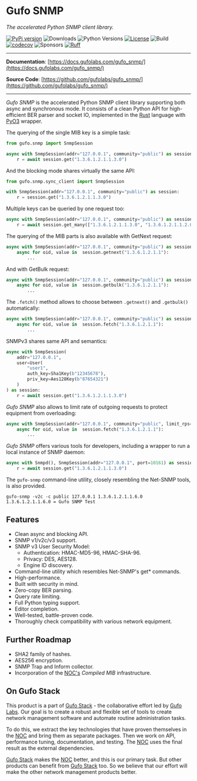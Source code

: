 # Gufo SNMP

*The accelerated Python SNMP client library.*

[![PyPi version](https://img.shields.io/pypi/v/gufo_snmp.svg)](https://pypi.python.org/pypi/gufo_snmp/)
![Downloads](https://img.shields.io/pypi/dw/gufo_snmp)
![Python Versions](https://img.shields.io/pypi/pyversions/gufo_snmp)
[![License](https://img.shields.io/badge/License-BSD_3--Clause-blue.svg)](https://opensource.org/licenses/BSD-3-Clause)
![Build](https://img.shields.io/github/actions/workflow/status/gufolabs/gufo_snmp/tests.yml?branch=master)
[![codecov](https://codecov.io/gh/gufolabs/gufo_snmp/graph/badge.svg?token=QZ2OBDX4H2)](https://codecov.io/gh/gufolabs/gufo_snmp)
![Sponsors](https://img.shields.io/github/sponsors/gufolabs)
[![Ruff](https://img.shields.io/endpoint?url=https://raw.githubusercontent.com/charliermarsh/ruff/main/assets/badge/v0.json)](https://github.com/charliermarsh/ruff)

---

**Documentation**: [https://docs.gufolabs.com/gufo_snmp/](https://docs.gufolabs.com/gufo_snmp/)

**Source Code**: [https://github.com/gufolabs/gufo_snmp/](https://github.com/gufolabs/gufo_snmp/)

---

*Gufo SNMP* is the accelerated Python SNMP client library supporting both async and synchronous mode.
It consists of a clean Python API for high-efficient BER parser
and socket IO, implemented in the 
[Rust][Rust] language with [PyO3][PyO3] wrapper.

The querying of the single MIB key is a simple task:

``` py
from gufo.snmp import SnmpSession

async with SnmpSession(addr="127.0.0.1", community="public") as session:
    r = await session.get("1.3.6.1.2.1.1.3.0")
```

And the blocking mode shares virtually the same API:

``` py
from gufo.snmp.sync_client import SnmpSession

with SnmpSession(addr="127.0.0.1", community="public") as session:
    r = session.get("1.3.6.1.2.1.1.3.0")
```

Multiple keys can be queried by one request too:

``` py
async with SnmpSession(addr="127.0.0.1", community="public") as session:
    r = await session.get_many(["1.3.6.1.2.1.1.3.0", "1.3.6.1.2.1.1.2.0"])
```

The querying of the MIB parts is also available with GetNext request:

``` py
async with SnmpSession(addr="127.0.0.1", community="public") as session:
    async for oid, value in  session.getnext("1.3.6.1.2.1.1"):
        ...
```

And with GetBulk request:

``` py
async with SnmpSession(addr="127.0.0.1", community="public") as session:
    async for oid, value in  session.getbulk("1.3.6.1.2.1.1"):
        ...
```

The `.fetch()` method allows to choose between `.getnext()` and `.getbulk()` automatically:
``` py
async with SnmpSession(addr="127.0.0.1", community="public") as session:
    async for oid, value in  session.fetch("1.3.6.1.2.1.1"):
        ...
```

SNMPv3 shares same API and semantics:

``` py
async with SnmpSession(
    addr="127.0.0.1",
    user=User(
        "user1",
        auth_key=Sha1Key(b"12345678"),
        priv_key=Aes128Key(b"87654321")
    )
) as session:
    r = await session.get("1.3.6.1.2.1.1.3.0")
```

*Gufo SNMP* also allows to limit rate of outgoing requests to protect equipment
from overloading:

``` py
async with SnmpSession(addr="127.0.0.1", community="public", limit_rps=10) as session:
    async for oid, value in  session.fetch("1.3.6.1.2.1.1"):
        ...
```


*Gufo SNMP* offers various tools for developers, including a wrapper to
run a local instance of SNMP daemon:

``` py
async with Snmpd(), SnmpSession(addr="127.0.0.1", port=10161) as session:
    r = await session.get("1.3.6.1.2.1.1.3.0")
```

The `gufo-snmp` command-line utility, closely resembling the Net-SNMP tools, is also provided.

``` shell
gufo-snmp -v2c -c public 127.0.0.1 1.3.6.1.2.1.1.6.0
1.3.6.1.2.1.1.6.0 = Gufo SNMP Test
```

## Features

* Clean async and blocking API.
* SNMP v1/v2c/v3 support.
* SNMP v3 User Security Model:
    * Authentication: HMAC-MD5-96, HMAC-SHA-96.
    * Privacy: DES, AES128.
    * Engine ID discovery.
* Command-line utility which resembles Net-SNMP's get* commands.
* High-performance.
* Built with security in mind.
* Zero-copy BER parsing.
* Query rate limiting.
* Full Python typing support.
* Editor completion.
* Well-tested, battle-proven code.
* Thoroughly check compatibility with various network equipment.

## Further Roadmap

* SHA2 family of hashes.
* AES256 encryption.
* SNMP Trap and Inform collector.
* Incorporation of the [NOC's][NOC] *Compiled MIB* infrastructure.

## On Gufo Stack

This product is a part of [Gufo Stack][Gufo Stack] - the collaborative effort 
led by [Gufo Labs][Gufo Labs]. Our goal is to create a robust and flexible 
set of tools to create network management software and automate 
routine administration tasks.

To do this, we extract the key technologies that have proven themselves 
in the [NOC][NOC] and bring them as separate packages. Then we work on API,
performance tuning, documentation, and testing. The [NOC][NOC] uses the final result
as the external dependencies.

[Gufo Stack][Gufo Stack] makes the [NOC][NOC] better, and this is our primary task. But other products
can benefit from [Gufo Stack][Gufo Stack] too. So we believe that our effort will make 
the other network management products better.

[Gufo Labs]: https://gufolabs.com/
[Gufo Stack]: https://docs.gufolabs.com/
[NOC]: https://getnoc.com/
[Rust]: https://rust-lang.org/
[PyO3]: https://pyo3.rs/